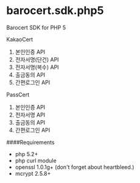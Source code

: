 barocert.sdk.php5
==============================

Barocert SDK for PHP 5  

KakaoCert
1. 본인인증 API
2. 전자서명(단건) API
3. 전자서명(복수) API
4. 출금동의 API
5. 간편로그인 API

PassCert
1. 본인인증 API
2. 전자서명 API
3. 출금동의 API
4. 간편로그인 API

####Requirements
+ php 5.2+
+ php curl module
+ openssl 1.0.1g+ (don't forget about heartbleed.)
+ mcrypt 2.5.8+
